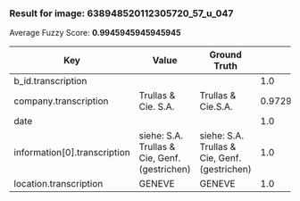 ### Result for image: 638948520112305720_57_u_047
Average Fuzzy Score: **0.9945945945945945**
<small>

| Key | Value | Ground Truth | Score |
| --- | --- | --- | --- |
| b_id.transcription |  |  | 1.0 |
| company.transcription | Trullas & Cie. S.A. | Trullas & Cie.S.A. | 0.972972972972973 |
| date |  |  | 1.0 |
| information[0].transcription | siehe: S.A. Trullas & Cie, Genf. (gestrichen) | siehe: S.A. Trullas & Cie, Genf. (gestrichen) | 1.0 |
| location.transcription | GENEVE | GENEVE | 1.0 |

</small>
